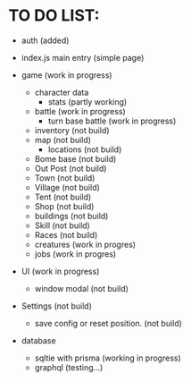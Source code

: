 # TO DO LIST:
- auth (added)
- index.js main entry (simple page)
- game (work in progress)
  - character data
    - stats (partly working)
  - battle (work in progress)
    - turn base battle (work in progress)
  - inventory (not build)
  - map (not build)
    - locations (not build)
  - Bome base (not build)
  - Out Post (not build)
  - Town (not build)
  - Village (not build)
  - Tent (not build)
  - Shop (not build)
  - buildings (not build)
  - Skill (not build)
  - Races (not build)
  - creatures (work in progres)
  - jobs (work in progres)
- UI (work in progress)
  - window modal (not build)
- Settings (not build)
  - save config or reset position. (not build)

- database
  - sqltie with prisma (working in progress)
  - graphql (testing...)
